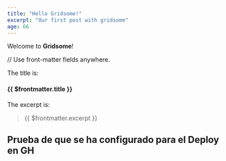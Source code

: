 ```yaml
---
title: "Hello Gridsome!"
excerpt: "Our first post with gridsome"
age: 66
---
```


Welcome to **Gridsome**!

// Use front-matter fields anywhere.

The title is:

#### {{ $frontmatter.title }}

The excerpt is:

> {{ $frontmatter.excerpt }}

## Prueba de que se ha configurado para el Deploy en GH